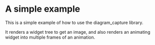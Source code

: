 # A simple example

This is a simple example of how to use the diagram_capture library.

It renders a widget tree to get an image, and also renders
an animating widget into multiple frames of an animation.  
